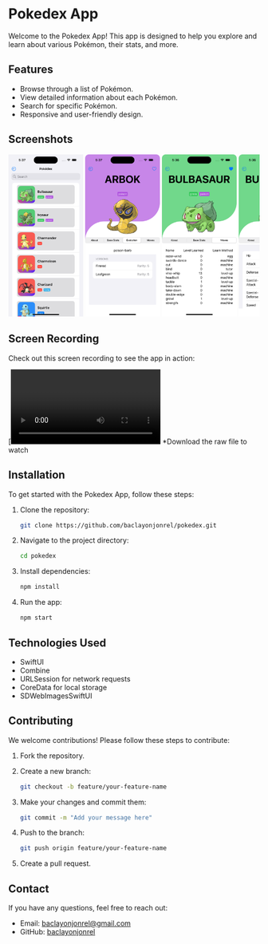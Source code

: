 # Pokedex App

Welcome to the Pokedex App! This app is designed to help you explore and learn about various Pokémon, their stats, and more.

## Features

- Browse through a list of Pokémon.
- View detailed information about each Pokémon.
- Search for specific Pokémon.
- Responsive and user-friendly design.

## Screenshots

<div style="overflow-x: scroll; white-space: nowrap;">
    <img src="https://github.com/baclayonjonrel/Pokedex/blob/168a541d18a2e43016d2ac3ae94e5d859d33a58f/images/SimulatorScreenshot1.png" alt="Home Screen" width="150"/>
    <img src="https://github.com/baclayonjonrel/Pokedex/blob/763edfd52fb0d2cc6da64a19bc6e88b4f6d90ee1/images/SimulatorScreenshot2.png" alt="Home Screen" width="150"/>
    <img src="https://github.com/baclayonjonrel/Pokedex/blob/763edfd52fb0d2cc6da64a19bc6e88b4f6d90ee1/images/SimulatorScreenshot3.png" alt="Home Screen" width="150"/>
    <img src="https://github.com/baclayonjonrel/Pokedex/blob/763edfd52fb0d2cc6da64a19bc6e88b4f6d90ee1/images/SimulatorScreenshot4.png" alt="Home Screen" width="150"/>
    <img src="https://github.com/baclayonjonrel/Pokedex/blob/763edfd52fb0d2cc6da64a19bc6e88b4f6d90ee1/images/SimulatorScreenshot5.png" alt="Home Screen" width="150"/>
    <img src="https://github.com/baclayonjonrel/Pokedex/blob/763edfd52fb0d2cc6da64a19bc6e88b4f6d90ee1/images/SimulatorScreenshot6.png" alt="Home Screen" width="150"/>
    <img src="https://github.com/baclayonjonrel/Pokedex/blob/763edfd52fb0d2cc6da64a19bc6e88b4f6d90ee1/images/SimulatorScreenshot7.png" alt="Home Screen" width="150"/>
    <img src="https://github.com/baclayonjonrel/Pokedex/blob/763edfd52fb0d2cc6da64a19bc6e88b4f6d90ee1/images/SimulatorScreenshot8.png" alt="Home Screen" width="150"/>
    <img src="https://github.com/baclayonjonrel/Pokedex/blob/763edfd52fb0d2cc6da64a19bc6e88b4f6d90ee1/images/SimulatorScreenshot9.png" alt="Home Screen" width="150"/>
    <img src="https://github.com/baclayonjonrel/Pokedex/blob/763edfd52fb0d2cc6da64a19bc6e88b4f6d90ee1/images/SimulatorScreenshot10.png" alt="Home Screen" width="150"/>
</div>

## Screen Recording

Check out this screen recording to see the app in action:

[![Screen Recording](https://github.com/baclayonjonrel/Pokedex/blob/763edfd52fb0d2cc6da64a19bc6e88b4f6d90ee1/images/SimulatorScreenRecording.mp4)
*Download the raw file to watch

## Installation

To get started with the Pokedex App, follow these steps:

1. Clone the repository:
    ```bash
    git clone https://github.com/baclayonjonrel/pokedex.git
    ```

2. Navigate to the project directory:
    ```bash
    cd pokedex
    ```

3. Install dependencies:
    ```bash
    npm install
    ```

4. Run the app:
    ```bash
    npm start
    ```

## Technologies Used

- SwiftUI
- Combine
- URLSession for network requests
- CoreData for local storage
- SDWebImagesSwiftUI

## Contributing

We welcome contributions! Please follow these steps to contribute:

1. Fork the repository.
2. Create a new branch:
    ```bash
    git checkout -b feature/your-feature-name
    ```

3. Make your changes and commit them:
    ```bash
    git commit -m "Add your message here"
    ```

4. Push to the branch:
    ```bash
    git push origin feature/your-feature-name
    ```

5. Create a pull request.

## Contact

If you have any questions, feel free to reach out:

- Email: [baclayonjonrel@gmail.com](mailto:baclayonjonrel@gmail.com)
- GitHub: [baclayonjonrel](https://github.com/baclayonjonrel)

